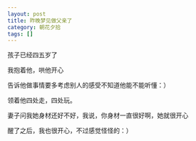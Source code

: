 ```yaml
---
layout: post
title: 昨晚梦见做父亲了
category: 朝花夕拾
tags: []
---
```

孩子已经四五岁了

我抱着他，哄他开心

告诉他做事情要多考虑别人的感受不知道他能不能听懂：）

领着他四处走，四处玩。

妻子问我她身材还好不好，我说，你身材一直很好啊，她就很开心

醒了之后，我也很开心，不过感觉怪怪的：）
